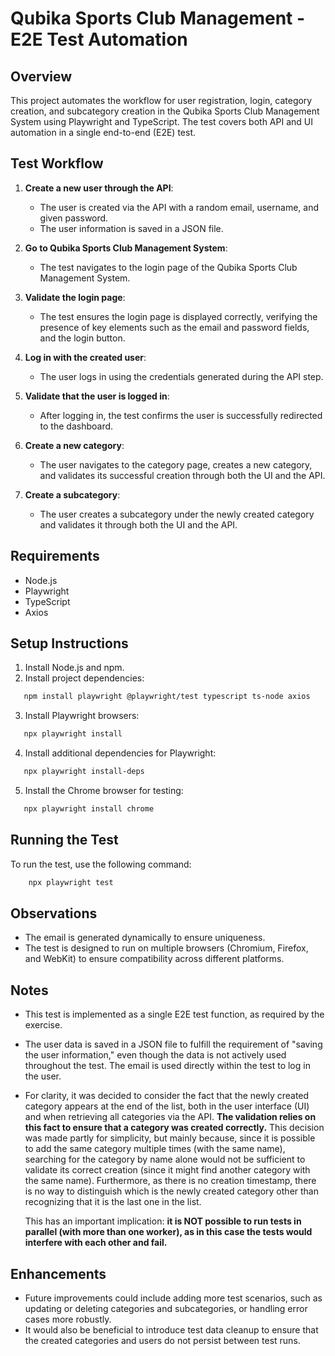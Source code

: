 # Qubika Sports Club Management - E2E Test Automation

## Overview
This project automates the workflow for user registration, login, category creation, and subcategory creation in the Qubika Sports Club Management System using Playwright and TypeScript. The test covers both API and UI automation in a single end-to-end (E2E) test.

## Test Workflow

1. **Create a new user through the API**:
   - The user is created via the API with a random email, username, and given password.
   - The user information is saved in a JSON file.
   
2. **Go to Qubika Sports Club Management System**:
   - The test navigates to the login page of the Qubika Sports Club Management System.

3. **Validate the login page**:
   - The test ensures the login page is displayed correctly, verifying the presence of key elements such as the email and password fields, and the login button.

4. **Log in with the created user**:
   - The user logs in using the credentials generated during the API step.

5. **Validate that the user is logged in**:
   - After logging in, the test confirms the user is successfully redirected to the dashboard.

6. **Create a new category**:
   - The user navigates to the category page, creates a new category, and validates its successful creation through both the UI and the API.

7. **Create a subcategory**:
   - The user creates a subcategory under the newly created category and validates it through both the UI and the API.

## Requirements

- Node.js
- Playwright
- TypeScript
- Axios

## Setup Instructions

1. Install Node.js and npm.
2. Install project dependencies:
```bash
   npm install playwright @playwright/test typescript ts-node axios
```
3. Install Playwright browsers:
```bash
   npx playwright install
```
4. Install additional dependencies for Playwright:
```bash
   npx playwright install-deps
```
5. Install the Chrome browser for testing:
```bash
   npx playwright install chrome
```
   
## Running the Test

To run the test, use the following command:
```bash
    npx playwright test
```

## Observations

- The email is generated dynamically to ensure uniqueness.
- The test is designed to run on multiple browsers (Chromium, Firefox, and WebKit) to ensure compatibility across different platforms.

## Notes

- This test is implemented as a single E2E test function, as required by the exercise.
- The user data is saved in a JSON file to fulfill the requirement of "saving the user information," even though the data is not actively used throughout the test. The email is used directly within the test to log in the user.
- For clarity, it was decided to consider the fact that the newly created category appears at the end of the list, both in the user interface (UI) and when retrieving all categories via the API. **The validation relies on this fact to ensure that a category was created correctly.** This decision was made partly for simplicity, but mainly because, since it is possible to add the same category multiple times (with the same name), searching for the category by name alone would not be sufficient to validate its correct creation (since it might find another category with the same name). Furthermore, as there is no creation timestamp, there is no way to distinguish which is the newly created category other than recognizing that it is the last one in the list.

    This has an important implication: **it is NOT possible to run tests in parallel (with more than one worker), as in this case the tests would interfere with each other and fail.**

## Enhancements
- Future improvements could include adding more test scenarios, such as updating or deleting categories and subcategories, or handling error cases more robustly.
- It would also be beneficial to introduce test data cleanup to ensure that the created categories and users do not persist between test runs.